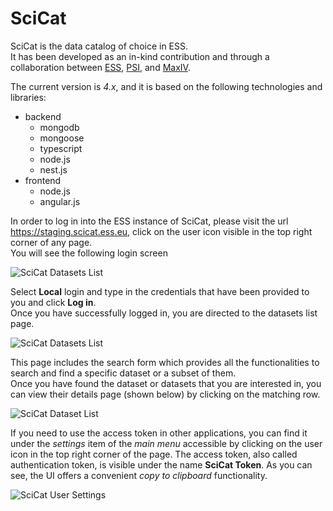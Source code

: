 # SciCat

SciCat is the data catalog of choice in ESS.  
It has been developed as an in-kind contribution and through a collaboration between [ESS](https://ess.eu), [PSI](https://www.psi.ch/en), and [MaxIV](https://www.maxiv.lu.se/).  

The current version is _4.x_, and it is based on the following technologies and libraries:
- backend
  - mongodb
  - mongoose
  - typescript
  - node.js
  - nest.js
- frontend
  - node.js
  - angular.js

In order to log in into the ESS instance of SciCat, please visit the url https://staging.scicat.ess.eu, click on the user icon visible in the top right corner of any page.  
You will see the following login screen

![SciCat Datasets List](images/scicat_login.png)

Select __Local__ login and type in the credentials that have been provided to you and click __Log in__.  
Once you have successfully logged in, you are directed to the datasets list page.  

![SciCat Datasets List](images/scicat_datasets_list.png)

This page includes the search form which provides all the functionalities to search and find a specific dataset or a subset of them.  
Once you have found the dataset or datasets that you are interested in, you can view their details page (shown below) by clicking on the matching row.

![SciCat Dataset List](images/scicat_dataset_details.png)

If you need to use the access token in other applications, you can find it under the _settings_ item of the _main menu_ accessible by clicking on the user icon in the top right corner of the page.
The access token, also called authentication token, is visible under the name __SciCat Token__. As you can see, the UI offers a convenient _copy to clipboard_ functionality.

![SciCat User Settings](images/scicat_user_settings.png)
